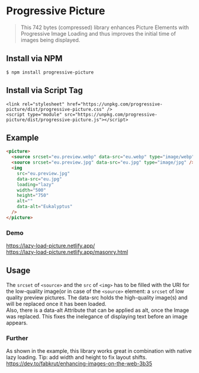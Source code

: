 # Progressive Picture

> This 742 bytes (compressed) library enhances Picture Elements with Progressive Image Loading and thus improves the initial time of images being displayed.

## Install via NPM

```
$ npm install progressive-picture
```

## Install via Script Tag

```
<link rel="stylesheet" href="https://unpkg.com/progressive-picture/dist/progressive-picture.css" />
<script type="module" src="https://unpkg.com/progressive-picture/dist/progressive-picture.js"></script>
```

## Example

```html
<picture>
  <source srcset="eu.preview.webp" data-src="eu.webp" type="image/webp" />
  <source srcset="eu.preview.jpg" data-src="eu.jpg" type="image/jpg" />
  <img
    src="eu.preview.jpg"
    data-src="eu.jpg"
    loading="lazy"
    width="500"
    height="750"
    alt=""
    data-alt="Eukalyptus"
  />
</picture>
```

### Demo

https://lazy-load-picture.netlify.app/  
https://lazy-load-picture.netlify.app/masonry.html

## Usage

The `srcset` of `<source>` and the `src` of `<img>` has to be filled with the URI for the low-quality image(or in case of the `<source>` element: a `srcset` of low quality preview pictures. The data-src holds the high-quality image(s) and will be replaced once it has been loaded.  
Also, there is a data-alt Attribute that can be applied as alt, once the Image was replaced. This fixes the inelegance of displaying text before an image appears.

### Further

As shown in the example, this library works great in combination with native lazy loading. Tip: add width and height to fix layout shifts.
https://dev.to/fabkrut/enhancing-images-on-the-web-3b35
